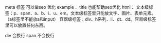 meta 标签 可以做seo 优化
example：<meta name="Keywords" content="网易,邮箱,游戏,新闻,体育,娱乐,女性,亚运,论坛,短信" />
title 也能帮助seo优化
html：
文本级标签：p、span、a、b、i、u、em。文本级标签里只能放文字、图片、表单元素。（a标签里不能放a和input）
容器级标签：div、h系列、li、dt、dd。容器级标签里可以放置任何东西。

div 会换行 span 不会换行


